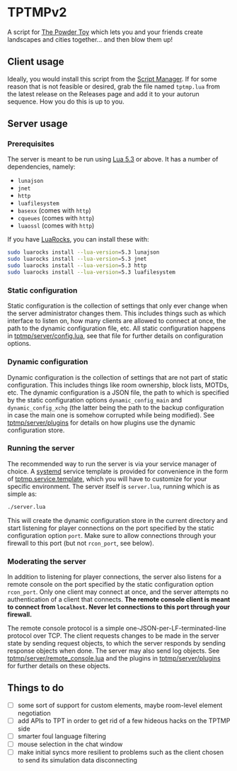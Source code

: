 # TPTMPv2

A script for [The Powder Toy](https://powdertoy.co.uk/) which lets you and your
friends create landscapes and cities together... and then blow them up!

## Client usage

Ideally, you would install this script from the
[Script Manager](https://tpt.io/:19400). If for some reason that is not feasible
or desired, grab the file named `tptmp.lua` from the latest release on the
Releases page and add it to your autorun sequence. How you do this is up to you.

## Server usage

### Prerequisites

The server is meant to be run using
[Lua 5.3](https://www.lua.org/versions.html#5.3) or above. It has a number of
dependencies, namely:

 * `lunajson`
 * `jnet`
 * `http`
 * `luafilesystem`
 * `basexx` (comes with `http`)
 * `cqueues` (comes with `http`)
 * `luaossl` (comes with `http`)

If you have [LuaRocks](https://luarocks.org/), you can install these with:

```sh
sudo luarocks install --lua-version=5.3 lunajson
sudo luarocks install --lua-version=5.3 jnet
sudo luarocks install --lua-version=5.3 http
sudo luarocks install --lua-version=5.3 luafilesystem
```

### Static configuration

Static configuration is the collection of settings that only ever change when
the server administrator changes them. This includes things such as which
interface to listen on, how many clients are allowed to connect at once, the
path to the dynamic configuration file, etc. All static configuration happens
in [tptmp/server/config.lua](tptmp/server/config.lua), see that file for further
details on configuration options.

### Dynamic configuration

Dynamic configuration is the collection of settings that are not part of
static configuration. This includes things like room ownership,
block lists, MOTDs, etc. The dynamic configuration is a JSON file,
the path to which is specified by the static configuration options
`dynamic_config_main` and `dynamic_config_xchg` (the
latter being the path to the backup configuration in case the main one is
somehow corrupted while being modified). See
[tptmp/server/plugins](tptmp/server/plugins) for details on how plugins use
the dynamic configuration store.

### Running the server

The recommended way to run the server is via your service manager of choice. A
[systemd](https://systemd.io/) service template is provided for convenience in
the form of [tptmp.service.template](tptmp.service.template), which you will
have to customize for your specific environment. The server itself is
`server.lua`, running which is as simple as:

```sh
./server.lua
```

This will create the dynamic configuration store in the current directory and
start listening for player connections on the port specified by the static
configuration option `port`. Make sure to allow connections through your
firewall to this port (but not `rcon_port`, see below).

### Moderating the server

In addition to listening for player connections, the server also listens for
a remote console on the port specified by the static configuration option
`rcon_port`. Only one client may connect at once, and the server attempts no
authentication of a client that connects. **The remote console client is meant
to connect from `localhost`. Never let connections to this port through your
firewall.**

The remote console protocol is a simple one-JSON-per-LF-terminated-line protocol
over TCP. The client requests changes to be made in the server state by sending
request objects, to which the server responds by sending response objects when
done. The server may also send log objects. See
[tptmp/server/remote_console.lua](tptmp/server/remote_console.lua) and the
plugins in [tptmp/server/plugins](tptmp/server/plugins) for further details on
these objects.

## Things to do

- [ ] some sort of support for custom elements, maybe room-level element
      negotiation
- [ ] add APIs to TPT in order to get rid of a few hideous hacks on
      the TPTMP side
- [ ] smarter foul language filtering
- [ ] mouse selection in the chat window
- [ ] make initial syncs more resilient to problems such as the client chosen
      to send its simulation data disconnecting
